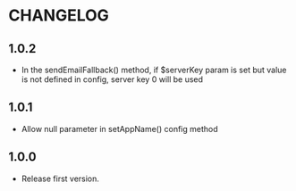 # CHANGELOG

## 1.0.2

- In the sendEmailFallback() method, if $serverKey param is set but value is
not defined in config, server key 0 will be used

## 1.0.1

- Allow null parameter in setAppName() config method

## 1.0.0

- Release first version.